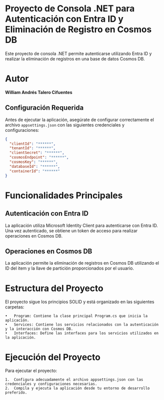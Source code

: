 # Proyecto de Consola .NET para Autenticación con Entra ID y Eliminación de Registro en Cosmos DB

Este proyecto de consola .NET permite autenticarse utilizando Entra ID y realizar la eliminación de registros en una base de datos Cosmos DB.

# Autor
**William Andrés Talero Cifuentes**

## Configuración Requerida

Antes de ejecutar la aplicación, asegúrate de configurar correctamente el archivo `appsettings.json` con las siguientes credenciales y configuraciones:

```json
{
  "clientId": "******",
  "tenantId": "******",
  "clientSecret": "******",
  "cosmosEndpoint": "******",
  "cosmosKey": "******",
  "databaseId": "******",
  "containerId": "******"
}
```

# Funcionalidades Principales

## Autenticación con Entra ID

La aplicación utiliza Microsoft Identity Client para autenticarse con Entra ID. Una vez autenticado, se obtiene un token de acceso para realizar operaciones en Cosmos DB.

## Operaciones en Cosmos DB

La aplicación permite la eliminación de registros en Cosmos DB utilizando el ID del item y la llave de partición proporcionados por el usuario.

# Estructura del Proyecto

El proyecto sigue los principios SOLID y está organizado en las siguientes carpetas:

	•	Program: Contiene la clase principal Program.cs que inicia la aplicación.
	•	Services: Contiene los servicios relacionados con la autenticación y la interacción con Cosmos DB.
	•	Interfaces: Define las interfaces para los servicios utilizados en la aplicación.

# Ejecución del Proyecto

Para ejecutar el proyecto:

	1.	Configura adecuadamente el archivo appsettings.json con las credenciales y configuraciones necesarias.
	2.	Compila y ejecuta la aplicación desde tu entorno de desarrollo preferido.

